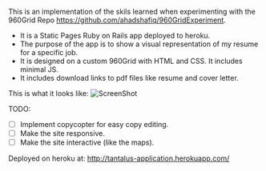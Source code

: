 This is an implementation of the skils  learned when experimenting with the 960Grid Repo https://github.com/ahadshafiq/960GridExperiment.
- It is a Static Pages Ruby on Rails app deployed to heroku.
- The purpose of the app is to show a visual representation of my resume for a specific job. 
- It is designed on a custom 960Grid with HTML and CSS. It includes minimal JS. 
- It includes download links to pdf files like resume and cover letter.


This is what it looks like:
![ScreenShot](https://raw.github.com/ahadshafiq/tantalus-application/master/public/screenshot.jpg)


TODO:
- [ ] Implement copycopter for easy copy editing.
- [ ] Make the site responsive.
- [ ] Make the site interactive (like the maps).

Deployed on heroku at: http://tantalus-application.herokuapp.com/
